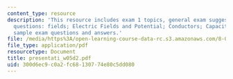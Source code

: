 ```yaml
---
content_type: resource
description: 'This resource includes exam 1 topics, general exam suggestions, prs
  questions: fields; Electric Fields and Potential; Conductors; Capacitors; Dielectrics,
  sample exam questions and answers.'
file: /media/https%3A/open-learning-course-data-rc.s3.amazonaws.com/8-02-physics-ii-electricity-and-magnetism-spring-2007/300d6ec9c0a2fc68130774e80c5dd080_presentati_w05d2.pdf
file_type: application/pdf
resourcetype: Document
title: presentati_w05d2.pdf
uid: 300d6ec9-c0a2-fc68-1307-74e80c5dd080
---
```

